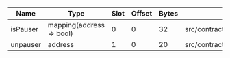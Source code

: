 | Name     | Type                     | Slot | Offset | Bytes | Contract                                                    |
|----------|--------------------------|------|--------|-------|-------------------------------------------------------------|
| isPauser | mapping(address => bool) | 0    | 0      | 32    | src/contracts/permissions/PauserRegistry.sol:PauserRegistry |
| unpauser | address                  | 1    | 0      | 20    | src/contracts/permissions/PauserRegistry.sol:PauserRegistry |

